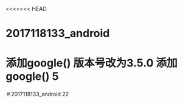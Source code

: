 <<<<<<< HEAD
# 2017118133_android
 添加google()
 版本号改为3.5.0
 添加google()
5
=======
＃2017118133_android
22
